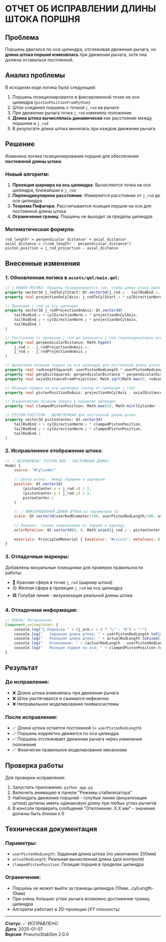 # ОТЧЕТ ОБ ИСПРАВЛЕНИИ ДЛИНЫ ШТОКА ПОРШНЯ

## Проблема
Поршень двигался по оси цилиндра, отслеживая движение рычага, но **длина штока поршня изменялась** при движении рычага, хотя она должна оставаться постоянной.

## Анализ проблемы
В исходном коде логика была следующей:
1. Поршень позиционировался в фиксированной точке на оси цилиндра (`pistonPositionFromPython`)
2. Шток соединял поршень с точкой `j_rod` на рычаге  
3. При движении рычага точка `j_rod` изменяла положение
4. **Длина штока вычислялась динамически** как расстояние между поршнем и `j_rod`
5. В результате длина штока менялась при каждом движении рычага

## Решение
Изменена логика позиционирования поршня для обеспечения **постоянной длины штока**:

### Новый алгоритм:
1. **Проекция шарнира на ось цилиндра**: Вычисляется точка на оси цилиндра, ближайшая к `j_rod`
2. **Перпендикулярное расстояние**: Измеряется расстояние от `j_rod` до оси цилиндра
3. **Теорема Пифагора**: Рассчитывается позиция поршня на оси для постоянной длины штока
4. **Ограничение границ**: Поршень не выходит за пределы цилиндра

### Математическая формула:
```
rod_length² = perpendicular_distance² + axial_distance²
axial_distance = √(rod_length² - perpendicular_distance²)
piston_position = j_rod_projection - axial_distance
```

## Внесенные изменения

### 1. Обновленная логика в `assets/qml/main.qml`:

```qml
// 🔧 НОВАЯ ЛОГИКА: Поршень позиционируется так, чтобы длина штока была постоянной
property vector3d j_rodToCylStart: Qt.vector3d(j_rod.x - tailRodEnd.x, j_rod.y - tailRodEnd.y, 0)
property real projectionOnCylAxis: j_rodToCylStart.x * cylDirectionNorm.x + j_rodToCylStart.y * cylDirectionNorm.y

// Проекция j_rod на ось цилиндра
property vector3d j_rodProjectionOnAxis: Qt.vector3d(
    tailRodEnd.x + cylDirectionNorm.x * projectionOnCylAxis,
    tailRodEnd.y + cylDirectionNorm.y * projectionOnCylAxis,
    tailRodEnd.z
)

// Расстояние от проекции j_rod до реального j_rod (перпендикулярно оси цилиндра)
property real perpendicularDistance: Math.hypot(
    j_rod.x - j_rodProjectionOnAxis.x,
    j_rod.y - j_rodProjectionOnAxis.y
)

// Вычисляем позицию поршня на оси цилиндра для постоянной длины штока
property real rodLengthSquared: userPistonRodLength * userPistonRodLength
property real perpDistSquared: perpendicularDistance * perpendicularDistance
property real axialDistanceFromProjection: Math.sqrt(Math.max(0, rodLengthSquared - perpDistSquared))

// Позиция поршня на оси цилиндра (назад от проекции j_rod)
property real pistonPositionOnAxis: projectionOnCylAxis - axialDistanceFromProjection

// Ограничиваем позицию поршня в пределах цилиндра
property real clampedPistonPosition: Math.max(10, Math.min(lCylinder - 10, pistonPositionOnAxis))

// PISTON POSITION - ВЫЧИСЛЕННАЯ для постоянной длины штока
property vector3d pistonCenter: Qt.vector3d(
    tailRodEnd.x + cylDirectionNorm.x * clampedPistonPosition,
    tailRodEnd.y + cylDirectionNorm.y * clampedPistonPosition,
    tailRodEnd.z
)
```

### 2. Исправленное отображение штока:

```qml
// ✅ ИСПРАВЛЕНО: PISTON ROD - ПОСТОЯННАЯ ДЛИНА!
Model {
    source: "#Cylinder"
    
    // Центр штока - между поршнем и шарниром
    position: Qt.vector3d(
        (pistonCenter.x + j_rod.x) / 2,
        (pistonCenter.y + j_rod.y) / 2,
        pistonCenter.z
    )
    
    // ✅ ФИКСИРОВАННАЯ ДЛИНА ШТОКА из параметров UI
    scale: Qt.vector3d(userRodDiameter/100, userPistonRodLength/100, userRodDiameter/100)
    
    // Поворот: точное направление от поршня к шарниру
    eulerRotation: Qt.vector3d(0, 0, Math.atan2(j_rod.y - pistonCenter.y, j_rod.x - pistonCenter.x) * 180 / Math.PI + 90)
    
    materials: PrincipledMaterial { baseColor: "#cccccc"; metalness: 0.95; roughness: 0.05 }
}
```

### 3. Отладочные маркеры:

Добавлены визуальные помощники для проверки правильности работы:
- 🔴 Красная сфера в точке `j_rod` (шарнир штока)
- 🟡 Желтая сфера в проекции `j_rod` на ось цилиндра
- 🟦 Голубая линия - визуализация реальной длины штока

### 4. Отладочная информация:

```qml
// DEBUG: Логирование
Component.onCompleted: {
    console.log("🔧 Подвеска " + (j_arm.x < 0 ? "L" : "R") + ":")
    console.log("   Заданная длина штока: " + userPistonRodLength.toFixed(1) + "мм")
    console.log("   Реальная длина штока: " + actualRodLength.toFixed(1) + "мм")
    console.log("   Отклонение: " + (actualRodLength - userPistonRodLength).toFixed(1) + "мм")
    console.log("   Позиция поршня на оси: " + clampedPistonPosition.toFixed(1) + "мм")
}
```

## Результат

### До исправления:
- ❌ Длина штока изменялась при движении рычага
- ❌ Шток растягивался и сжимался нефизично
- ❌ Неправильное моделирование пневмосистемы

### После исправления:
- ✅ Длина штока остается постоянной (= `userPistonRodLength`)
- ✅ Поршень корректно движется по оси цилиндра
- ✅ Поршень отслеживает движение рычага через изменение положения
- ✅ Физически правильное моделирование механизма

## Проверка работы

Для проверки исправления:
1. Запустить приложение: `python app.py`
2. Включить анимацию в панели "Режимы стабилизатора"
3. Наблюдать движение поршней - голубые линии (визуализация штока) должны иметь одинаковую длину при любых углах рычагов
4. В консоли проверить сообщения "Отклонение: X.X мм" - значения должны быть близки к 0

## Техническая документация

### Параметры:
- `userPistonRodLength`: Заданная длина штока (по умолчанию 200мм)
- `actualRodLength`: Реальная вычисленная длина (для контроля)
- `clampedPistonPosition`: Позиция поршня в пределах цилиндра

### Ограничения:
- Поршень не может выйти за границы цилиндра (10мм...cylLength-10мм)
- При очень больших углах рычага возможно достижение границ цилиндра
- Алгоритм работает в 2D-проекции (XY плоскость)

---
**Статус**: ✅ ИСПРАВЛЕНО  
**Дата**: 2025-01-07  
**Версия**: PneumoStabSim 2.0.0
